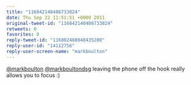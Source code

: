 ```yaml
---
title: "116842140486733824"
date: Thu Sep 22 11:51:51 +0000 2011
original-tweet-id: "116842140486733824"
retweets: 0
favorites: 0
reply-tweet-id: "116802488048435200"
reply-user-id: "14112756"
reply-user-screen-name: "markboulton"
---
```

<a href="https://twitter.com/markboulton">@markboulton</a> <a href="https://twitter.com/markboultondsg">@markboultondsg</a> leaving the phone off the hook really allows you to focus :)
